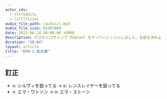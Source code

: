 ```yaml
---
actor_ids:
  - tttttahiti
  - lilllllicos
audio_file_path: /audio/1.mp3
audio_file_size: 91363869
date: 2021-06-24 00:00:00 +0900
description: たひちとコサインで Podcast をやっていくことにしました。名前を決めようとしたのですが話がロキ、MCU 沼、スパイダーマン、AoS、ガーディアンズ・オブ・ギャラクシーと脱線していきます……
duration: "38:04"
layout: article
title: "EP0-1 前日譚"
---
```


## 訂正
- x: シルヴィを狙ってる -> o: レンスレイヤーを狙ってる
- x: エマ・ワトソン -> o: エマ・ストーン
